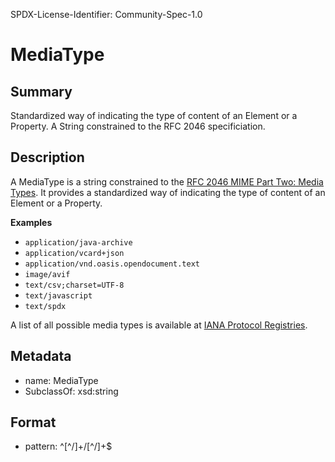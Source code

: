 SPDX-License-Identifier: Community-Spec-1.0

# MediaType

## Summary

Standardized way of indicating the type of content of an Element or a Property.
A String constrained to the RFC 2046 specificiation.

## Description

A MediaType is a string constrained to the
[RFC 2046 MIME Part Two: Media Types](https://datatracker.ietf.org/doc/rfc2046/).
It provides a standardized way of indicating the type of content of an Element
or a Property.

**Examples**

- `application/java-archive`
- `application/vcard+json`
- `application/vnd.oasis.opendocument.text`
- `image/avif`
- `text/csv;charset=UTF-8`
- `text/javascript`
- `text/spdx`

A list of all possible media types is available at
[IANA Protocol Registries](https://www.iana.org/assignments/media-types/media-types.xhtml).

## Metadata

- name: MediaType
- SubclassOf: xsd:string

## Format

- pattern: ^[^\/]+\/[^\/]+$
